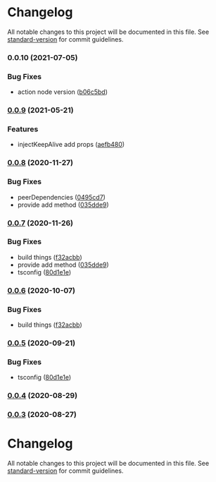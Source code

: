 # Changelog

All notable changes to this project will be documented in this file. See [standard-version](https://github.com/conventional-changelog/standard-version) for commit guidelines.

### 0.0.10 (2021-07-05)


### Bug Fixes

* action node version ([b06c5bd](https://github.com/planjs/react-keep-alive/commit/b06c5bd72c2d4a26f7dfe8d7e9e9fbb61d652194))

### [0.0.9](https://github.com/planjs/react-keep-alive/compare/stable-0.0.8...stable-0.0.9) (2021-05-21)


### Features

* injectKeepAlive add props ([aefb480](https://github.com/planjs/react-keep-alive/commit/aefb48098118fca64017a0b0ca58596ce64f55df))

### [0.0.8](https://github.com/planjs/react-keep-alive/compare/stable-0.0.6...stable-0.0.8) (2020-11-27)


### Bug Fixes

* peerDependencies ([0495cd7](https://github.com/planjs/react-keep-alive/commit/0495cd781a8484e08c6014f92aee005d8720200d))
* provide add method ([035dde9](https://github.com/planjs/react-keep-alive/commit/035dde9f424b5d7be979acc270133340f3a7bcbf))

### [0.0.7](https://github.com/planjs/react-keep-alive/compare/stable-0.0.4...stable-0.0.7) (2020-11-26)


### Bug Fixes

* build things ([f32acbb](https://github.com/planjs/react-keep-alive/commit/f32acbbeb62c90921730895135e88005409dba53))
* provide add method ([035dde9](https://github.com/planjs/react-keep-alive/commit/035dde9f424b5d7be979acc270133340f3a7bcbf))
* tsconfig ([80d1e1e](https://github.com/planjs/react-keep-alive/commit/80d1e1e23d6f8b0019e93df5c9afd33f34ccb4fb))

### [0.0.6](https://github.com/planjs/react-keep-alive/compare/stable-0.0.5...stable-0.0.6) (2020-10-07)


### Bug Fixes

* build things ([f32acbb](https://github.com/planjs/react-keep-alive/commit/f32acbbeb62c90921730895135e88005409dba53))

### [0.0.5](https://github.com/planjs/react-keep-alive/compare/stable-0.0.4...stable-0.0.5) (2020-09-21)


### Bug Fixes

* tsconfig ([80d1e1e](https://github.com/planjs/react-keep-alive/commit/80d1e1e23d6f8b0019e93df5c9afd33f34ccb4fb))

### [0.0.4](https://github.com/planjs/react-keep-alive/compare/stable-0.0.3...stable-0.0.4) (2020-08-29)

### [0.0.3](https://github.com/planjs/react-keep-alive/compare/stable-0.0.2...stable-0.0.3) (2020-08-27)

# Changelog

All notable changes to this project will be documented in this file. See [standard-version](https://github.com/conventional-changelog/standard-version) for commit guidelines.
